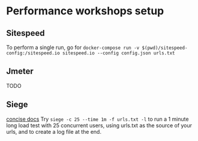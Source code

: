 # Performance workshops setup

## Sitespeed
To perform a single run, go for `docker-compose run -v $(pwd)/sitespeed-config:/sitespeed.io sitespeed.io --config config.json urls.txt`

## Jmeter
TODO

## Siege
[concise docs](https://www.linode.com/docs/tools-reference/tools/load-testing-with-siege/)
Try `siege -c 25 --time 1m -f urls.txt -l` to run a 1 minute long load test with 25 concurrent users, using urls.txt as the source of your urls, and to create a log file at the end.